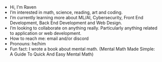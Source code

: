 - Hi, I’m Raven
- I’m interested in math, science, reading, art and coding.
- I’m currently learning more about ML/AI, Cybersecurity, Front End Development, Back End Development and Web Design.
- I’m looking to collaborate on anything really. Particularly anything related to application or web development.
- How to reach me: email and/or discord
- Pronouns: he/him
- Fun fact: I wrote a book about mental math. (Mental Math Made Simple: A Guide To Quick And Easy Mental Math)

